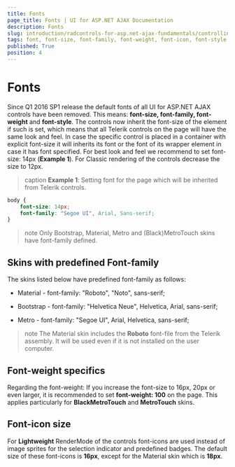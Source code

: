 ```yaml
---
title: Fonts
page_title: Fonts | UI for ASP.NET AJAX Documentation
description: Fonts
slug: introduction/radcontrols-for-asp.net-ajax-fundamentals/controlling-visual-appearance/fonts
tags: font, font-size, font-family, font-weight, font-icon, font-style
published: True
position: 4
---
```


# Fonts

Since Q1 2016 SP1 release the default fonts of all UI for ASP.NET AJAX controls have been removed. This means: **font-size, font-family, font-weight** and **font-style**. The controls now inherit the font-size of the **<body>** element if such is set, which means that all Telerik controls on the page will have the same look and feel. In case the specific control is placed in a container with explicit font-size it will inherits its font or the font of its wrapper element in case it has font specified. For best look and feel we recommend to set font-size: 14px (**Example 1**). For Classic rendering of the controls decrease the size to 12px.

>caption **Example 1**: Setting font for the page which will be inherited from Telerik controls.

```CSS
body {
    font-size: 14px;
    font-family: "Segoe UI", Arial, Sans-serif;
}
````
>note
Only Bootstrap, Material, Metro and (Black)MetroTouch skins have font-family defined. 

## Skins with predefined Font-family

The skins listed below have predefined font-family as follows:

* Material -  font-family: "Roboto", "Noto", sans-serif;

* Bootstrap - font-family: "Helvetica Neue", Helvetica, Arial, sans-serif;

* Metro - font-family: "Segoe UI", Arial, Helvetica, sans-serif; 

>note
The Material skin includes the **Roboto** font-file from the Telerik assembly. It will be used even if it is not installed on the user computer.


## Font-weight specifics
Regarding the font-weight: If you increase the font-size to 16px, 20px or even larger, it is recommended to set **font-weight: 100** on the page. This applies particularly for **BlackMetroTouch** and **MetroTouch** skins.

## Font-icon size

For **Lightweight** RenderMode of the controls font-icons are used instead of image sprites for the selection indicator and predefined badges. The default size of these font-icons is **16px**, except for the Material skin which is **18px**. 

